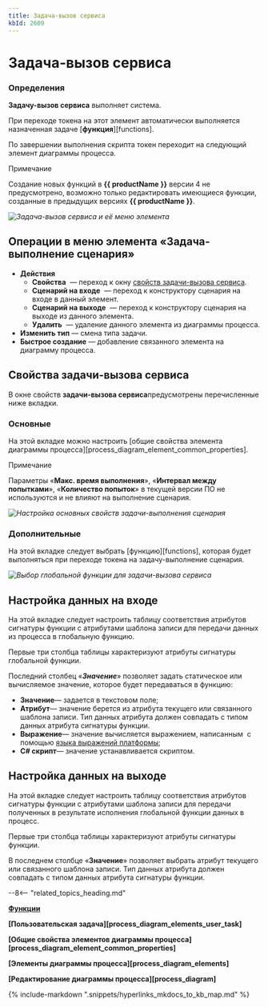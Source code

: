 ```yaml
---
title: Задача-вызов сервиса
kbId: 2609
---
```


# Задача-вызов сервиса

### Определения

**Задачу-вызов сервиса** выполняет система.

При переходе токена на этот элемент автоматически выполняется назначенная задаче [**функция**][functions].

По завершении выполнения скрипта токен переходит на следующий элемент диаграммы процесса.

Примечание

Создание новых функций в **{{ productName }}** версии 4 не предусмотрено, возможно только редактировать имеющиеся функции, созданные в предыдущих версиях **{{ productName }}**.

_![Задача-вызов сервиса и её меню элемента](https://kb.comindware.ru/assets/img_6645c26e4361d.png)_

## Операции в меню элемента «Задача-выполнение сценария»

- **Действия**
    - **Свойства** *‌* — переход к окну [свойств задачи-вызова сервиса](#mcetoc_1h28bak441).
    - **Сценарий на входе** *‌* — переход к конструктору сценария на входе в данный элемент.
    - **Сценарий на выходе** *‌* — переход к конструктору сценария на выходе из данного элемента.
    - **Удалить** *‌* — удаление данного элемента из диаграммы процесса.
- **Изменить тип** — смена типа задачи.
- **Быстрое создание** — добавление связанного элемента на диаграмму процесса.

## Свойства задачи-вызова сервиса

В окне свойств **задачи-вызова сервиса**предусмотрены перечисленные ниже вкладки.

### Основные

На этой вкладке можно настроить [общие свойства элемента диаграммы процесса][process_diagram_element_common_properties].

Примечание

Параметры «**Макс. время выполнения**», «**Интервал между попытками**», «**Количество попыток**» в текущей версии ПО не используются и не влияют на выполнение сценария.

_![Настройка основных свойств задачи-выполнения сценария](https://kb.comindware.ru/assets/img_6645c1a682160.png)_

### Дополнительные

На этой вкладке следует выбрать [функцию][functions], которая будет выполняться при переходе токена на задачу-выполнение сценария.

_![Выбор глобальной функции для задачи-вызова сервиса](https://kb.comindware.ru/assets/img_6645c18062df8.png)_

## Настройка данных на входе

На этой вкладке следует настроить таблицу соответствия атрибутов сигнатуры функции с атрибутами шаблона записи для передачи данных из процесса в глобальную функцию.

Первые три столбца таблицы характеризуют атрибуты сигнатуры глобальной функции.

Последний столбец «***Значение***» позволяет задать статическое или вычисляемое значение, которое будет передаваться в функцию:

- **Значение**— задается в текстовом поле;
- **Атрибут**— значение берется из атрибута текущего или связанного шаблона записи. Тип данных атрибута должен совпадать с типом данных атрибута сигнатуры функции.
- **Выражение**— значение вычисляется выражением, написанным  с помощью [языка выражений платформы](https://kb.comindware.ru/article.php?id=1858);
- **C# скрипт**— значение устанавливается скриптом.

## Настройка данных на выходе

На этой вкладке следует настроить таблицу соответствия атрибутов сигнатуры функции с атрибутами шаблона записи для передачи полученных в результате исполнения глобальной функции данных в процесс.

Первые три столбца таблицы характеризуют атрибуты сигнатуры функции.

В последнем столбце «**Значение**» позволяет выбрать атрибут текущего или связанного шаблона записи. Тип данных атрибута должен совпадать с типом данных атрибута сигнатуры функции.

--8<-- "related_topics_heading.md"

**[Функции](https://kb.comindware.ru/article.php?id=1193)**

**[Пользовательская задача][process_diagram_elements_user_task]**

**[Общие свойства элементов диаграммы процесса][process_diagram_element_common_properties]**

**[Элементы диаграммы процесса][process_diagram_elements]**

**[Редактирование диаграммы процесса][process_diagram]**

{% include-markdown ".snippets/hyperlinks_mkdocs_to_kb_map.md" %}

